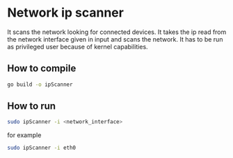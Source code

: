 # Network ip scanner

It scans the network looking for connected devices.
It takes the ip read from the network interface given in input and scans the network.
It has to be run as privileged user because of kernel capabilities.

## How to compile

```bash
go build -o ipScanner
```

## How to run

```bash
sudo ipScanner -i <network_interface>
```

for example

```bash
sudo ipScanner -i eth0
```
